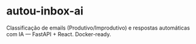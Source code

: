 # autou-inbox-ai
Classificação de emails (Produtivo/Improdutivo) e respostas automáticas com IA — FastAPI + React. Docker-ready.
